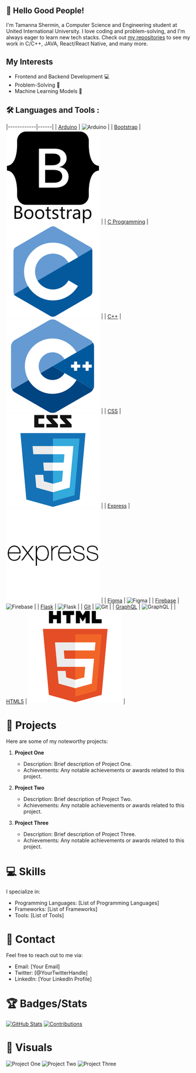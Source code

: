 ## 👋 Hello Good People!

I'm Tamanna Shermin, a Computer Science and Engineering student at United International University. I love coding and problem-solving, and I'm always eager to learn new tech stacks. Check out [my repositories](https://github.com/Tamanna130?tab=repositories) to see my work in C/C++, JAVA, React/React Native, and many more.

## My Interests

- Frontend and Backend Development 💻
- Problem-Solving 🤔
- Machine Learning Models 🧠


## 🛠️ Languages and Tools :


|------------|------|
| [Arduino](https://www.arduino.cc/) | ![Arduino](https://cdn.worldvectorlogo.com/logos/arduino-1.svg) |
| [Bootstrap](https://getbootstrap.com) | ![Bootstrap](https://raw.githubusercontent.com/devicons/devicon/master/icons/bootstrap/bootstrap-plain-wordmark.svg) |
| [C Programming](https://www.cprogramming.com/) | ![C Programming](https://raw.githubusercontent.com/devicons/devicon/master/icons/c/c-original.svg) |
| [C++](https://www.w3schools.com/cpp/) | ![C++](https://raw.githubusercontent.com/devicons/devicon/master/icons/cplusplus/cplusplus-original.svg) |
| [CSS](https://www.w3schools.com/css/) | ![CSS](https://raw.githubusercontent.com/devicons/devicon/master/icons/css3/css3-original-wordmark.svg) |
| [Express](https://expressjs.com) | ![Express](https://raw.githubusercontent.com/devicons/devicon/master/icons/express/express-original-wordmark.svg) |
| [Figma](https://www.figma.com/) | ![Figma](https://www.vectorlogo.zone/logos/figma/figma-icon.svg) |
| [Firebase](https://firebase.google.com/) | ![Firebase](https://www.vectorlogo.zone/logos/firebase/firebase-icon.svg) |
| [Flask](https://flask.palletsprojects.com/) | ![Flask](https://www.vectorlogo.zone/logos/pocoo_flask/pocoo_flask-icon.svg) |
| [Git](https://git-scm.com/) | ![Git](https://www.vectorlogo.zone/logos/git-scm/git-scm-icon.svg) |
| [GraphQL](https://graphql.org) | ![GraphQL](https://www.vectorlogo.zone/logos/graphql/graphql-icon.svg) |
| [HTML5](https://www.w3.org/html/) | ![HTML5](https://raw.githubusercontent.com/devicons/devicon/master/icons/html5/html5-original-wordmark.svg) |
# 🚀 Projects

Here are some of my noteworthy projects:

1. **Project One**
   - Description: Brief description of Project One.
   - Achievements: Any notable achievements or awards related to this project.

2. **Project Two**
   - Description: Brief description of Project Two.
   - Achievements: Any notable achievements or awards related to this project.

3. **Project Three**
   - Description: Brief description of Project Three.
   - Achievements: Any notable achievements or awards related to this project.

# 💻 Skills

I specialize in:


- Programming Languages: [List of Programming Languages]
- Frameworks: [List of Frameworks]
- Tools: [List of Tools]

# 📧 Contact

Feel free to reach out to me via:

- Email: [Your Email]
- Twitter: [@YourTwitterHandle]
- LinkedIn: [Your LinkedIn Profile]

# 🏆 Badges/Stats

[![GitHub Stats](your-github-stats-badge-link)](your-github-profile-link)
[![Contributions](your-contributions-badge-link)](your-github-profile-link)

# 🎨 Visuals

![Project One](project-one-image-url)
![Project Two](project-two-image-url)
![Project Three](project-three-image-url)
